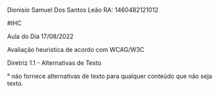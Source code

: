 Dionisio Samuel Dos Santos Leão
RA: 	1460482121012

#IHC

Aula do Dia  17/08/2022

Avaliação heuristica de acordo com WCAG/W3C

Diretriz 1.1 - Alternativas de Texto

° não fornece alternativas de texto para qualquer conteúdo que não seja texto.

